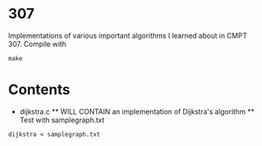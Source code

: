 # 307
Implementations of various important algorithms I learned about in CMPT 307.
Compile with
```
make
```

# Contents
* dijkstra.c
** WILL CONTAIN an implementation of Dijkstra's algorithm
** Test with samplegraph.txt
```
dijkstra < samplegraph.txt
```

